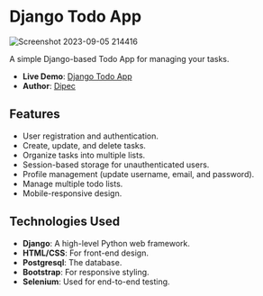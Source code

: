 # Django Todo App


![Screenshot 2023-09-05 214416](https://github.com/Dipec001/Todo-app/assets/119022956/a27f8a99-9811-4798-9aa5-948837e4494c)

A simple Django-based Todo App for managing your tasks.

- **Live Demo**: [Django Todo App](https://todo-b4qi.onrender.com)
- **Author**: [Dipec](https://github.com/dipec001)

## Features

- User registration and authentication.
- Create, update, and delete tasks.
- Organize tasks into multiple lists.
- Session-based storage for unauthenticated users.
- Profile management (update username, email, and password).
- Manage multiple todo lists.
- Mobile-responsive design.

## Technologies Used

- **Django**: A high-level Python web framework.
- **HTML/CSS**: For front-end design.
- **Postgresql**: The database.
- **Bootstrap**: For responsive styling.
- **Selenium**: Used for end-to-end testing.



